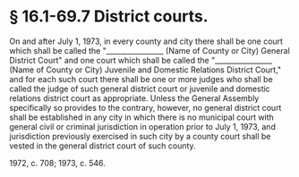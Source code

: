# § 16.1-69.7 District courts.

<p>On and after July 1, 1973, in every county and city there shall be one court which shall be called the "________________ (Name of County or City) General District Court" and one court which shall be called the "________________ (Name of County or City) Juvenile and Domestic Relations District Court," and for each such court there shall be one or more judges who shall be called the judge of such general district court or juvenile and domestic relations district court as appropriate. Unless the General Assembly specifically so provides to the contrary, however, no general district court shall be established in any city in which there is no municipal court with general civil or criminal jurisdiction in operation prior to July 1, 1973, and jurisdiction previously exercised in such city by a county court shall be vested in the general district court of such county.<br></p><p>1972, c. 708; 1973, c. 546.</p>